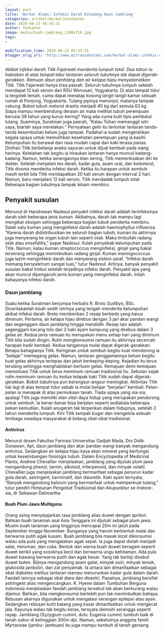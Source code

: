 ```yaml
---
layout: post
title: 'Herbal Alami: Infeksi Darah Dihadang Daun Jamblang'
categories: artikel|Herbal|kesehatan
date: 2020-08-23 05:43:31
author: Yudianto
image: media/buah-jamblang_1280x718.jpg
tags:
- 

modification_time: 2020-08-23 05:43:31
blogger_orig_url: "http://www.mitrausahatani.com/herbal-alami-infeksi-darah-dihadang.html"
---
```


_Akibat infeksi darah Titik Fajarwati menderita lumpuh total. Dua tahun ia
habiskan di atas tempat tidur lantaran seluruh tubuhnya tak dapat digerak-
gerakkan. Ramuan daun jamhlang dan air kelapa hijau menyelamatkan Titik._
Titik Fajarwati hanya bisa pasrah. Seluruh tubuhnya lumpuh setelah mendapat 12
kali serum dari RSU Wonosari, Yogyakarta. Di atas tempat tidur ia tergolek
lemah, cuma dapat menatap kosong langit-langit kamar sebuah rumah di Ponjong,
Yogyakarta. Tulang pipinya menonjol, matanya tampak cekung. Bobot tubuh
melorot drastis menjadi 40 kg dari semula 63 kg. Siapa mampu membendung
deraian air mata melihat tubuh perempuan berusia 38 tahun yang kurus-kering?
Yang ada cuma kulit tipis pembalut tulang. Suaminya, Suratman juga pasrah,
“Kalau Tuhan memanggil istri saya, biarlah saya merelakan.” Pernyataan getir
itu terlontar lantaran tanda-tanda kesembuhan belum juga tampak. Padahal ia
sudah mengerahkan segala upaya untuk memulihkan kesehatan perempuan yang ia
kasihi. Kelumpuhan itu berawal dari rasa mudah capai dan kaki terasa panas.
Dinihari Titik berbelanja aneka sayuran untuk dijual kembali pada siang
harinya. Kelelahan tak begitu ia hiraukan lantaran hanya muncul kadang-kadang.
Namun, ketika serangannya kian sering, Titik memeriksakan diri ke dokter.
Setelah menjalani tes darah, kadar gula, asam urat, dan kolesterol, Titik
divonis menderita infeksi darah. Ketika itu harapan untuk sembuh masih terbit
bila Titik mendapatkan 20 kali serum dengan interval 2 hari. Namun, baru
menjalani 12 kali serum, Titik mendadak lumpuh total. Beberapa bagian tubuhnya
tampak lebam membiru.

## Penyakit susulan

Menurut dr Handrawan Nadesul penyakit infeksi darah adalah terinfeksinya darah
oleh beberapa jenis kuman. Akibatnya, darah tak mampu lagi mengikat oksigen
sehingga beberapa bagian tubuh penderita membiru. Salah satu kuman yang
menginfeksi darah adalah haemophyllus influenza. “Karena darah didistribusikan
ke seluruh bagian tubuh, kuman itu akhirnya juga menyerang ke organ tubuh lain
seperti otak. Maka timbullah radang otak atau ensefalitis,” papar Nadesul.
Itulah penyebab kelumpuhan pada Titik. Namun, kalau kuman streptococcus
menginfeksi, ginjal yang bakal terserang sehingga menimbulkan radang ginjal.
Kuman meningococcus juga lazim menginfeksi darah dan menyerang sistem saraf.
“Infeksi darah memang berspektrum sangat luas,” tutur Nadesul. Artinya, banyak
penyakit susulan bakal timbul setelah terjadinya infeksi darah. Penyakit apa
yang akan muncul dipengaruhi jenis kuman yang menginfeksi darah. Inilah
bahayanya infeksi darah.

### Daun jamblang

Suatu ketika Suratman berjumpa herbalis R. Broto Sudibyo, BSc. Diceritakanlah
kisah sedih istrinya yang tengah menderita kelumpuhan akibat infeksi darah.
Broto memberikan 2 resep berbeda yang harus diminum. Pertama, air kelapa hijau
direbus dengan 3 jari akar pandan wangi dan segenggam daun jamblang hingga
mendidih. Resep lain adalah segenggam kacang tolo dan 2 kaki ayam kampung yang
direbus dalam 3 gelas air. Kedua jenis ramuan itu merupakan menu setiap hari
yang diminum Titik bila sudah dingin. Rutin mengkonsumsi ramuan itu akhirnya
secercah harapan hadir kembali. Kedua tangannya mulai dapat digerak-gerakkan.
Betapa bahagianya Titik. Keinginan untuk sembuh begitu kuat mendorong ia
“belajar” memegang gelas. Namun, lantaran genggamannya belum begitu kuat gelas
akhirnya terlepas dan jatuh berkeping-keping. Kejadian itu terus terulang
sehingga menghabiskan berlusin gelas. Kemajuan demi kemajuan memotivasi Titik
untuk terus meminum ramuan tradisional itu. Sebulan sejak rutin meminum ramuan
itu kedua telapak kaki Titik sudah dapat digerak-gerakkan. Bobot tubuhnya pun
berangsur-angsur meningkat. Aktivitas Titik tak lagi di atas tempat tidur
sebab ia mulai belajar “berjalan” kembali. Pelan-pelan ia menapak di atas
permukaan tanah. Tiada upaya yang sia-sia, apalagi Titik juga memiliki elan
vital-daya hidup yang merupakan pendorong untuk sembuh. Ia benar-benar bisa
berjalan seperti sediakala beberapa pekan kemudian. Itulah anugerah tak
terperikan dalam hidupnya, setelah 2 tahun menderita lumpuh. Kini Titik tampak
bugar dan mengelola sebuah lembaga swadaya masyarakat di bidang obat-obat
tradisional.

#### Antivirus

Menurut dosen Fakultas Farmasi Universitas Gadjah Mada, Drs Didik Gunawan,
Apt, daun jamblang dan akar pandan wangi banyak mengandung antivirus.
Sedangkan air kelapa hijau kaya akan mineral yang berfungsi untuk keseimbangan
fisiologis tubuh. Dalam Encyclopedia of Medicinal Plants, Andrew Chevallier
menjelaskan, jamblang yang dijuluki plum jawa mengandung phenol, tannin,
alkoloid, triterpenoid, dan minyak volatil. Chevallier juga menjelaskan
jamblang bermanfaat sebagai penurun kadar gula darah, astringent, karminatif,
dan dieuretik. Kaki ayam ternyata, “Banyak mengandung kalsium yang bermanfaat
untuk memperkuat tulang,” tutur pendiri Himpunan Pengobat Tradisional dan
Akupunktur se-Indone-sia, dr Setiawan Dalimartha

#### Buah Plum Jawa Multiguna

Orang asing menyejajarkan rasa jamblang alias duwet dengan aprikot. Bahkan
buah tanaman asal Asia Tenggara ini dijuluki sebagai plum jawa. Musim buah
tanaman yang tingginya mencapai 20m ini jatuh pada September hingga November.
Bunganya yang harum berbentuk malai dan berwarna putih agak kusam. Buah
jamblang bila masak lezat dikonsumsi walau ada pula yang mengatakan agak
sepat. Ia juga dapat diolah menjadi selai, minuman, dan cuka. Bentuk dan warna
buah duwet beragam seperti duwet kerikil yang sosoknya kecil dan berwarna ungu
kehitaman. Ada pula duwet bawang berwarna putih dan agak besar. Yang tak
berbiji disebut duwet buten. Bijinya mengandung asam galat, minyak asiri,
minyak lemak, glukosida jambolin, dan zat penyamak. Ia antara lain
dimanfaatkan sebagai obat diabetes melitus lantaran mampu menurunkan kadar
gula dalam darah. Faedah lainnya sebagai obat diare dan disentri. Pasalnya,
jamblang bersifat astringent alias mengencangkan. K. Hyene dalam Tumbuhan
Berguna Indonesia menjelaskan faedah jamblang tersebut tak akan berkurang
walau dijemur. Bahkan, bila mengkonsumsi berlebih pun tak menimbulkan bahaya.
Rebusan akarnya digunakan untuk mengatasi serangan epilepsi atau ayan.
Sedangkan rebusan kuht batang yang kasar dimanfaatkan untuk mengecat jala.
Kayunya walau tak begitu keras, ternyata diemohi serangga seperti rayap.
Jamblang (Syzygium cumini, dulu: Eugenia cumini) tumbuh baik di tanah subur di
ketinggian 300m dpi. Namun, sebetulnya anggota famili Myrtaceae (jambu-
jambuan) itu juga mampu tumbuh di tanah gersang.


